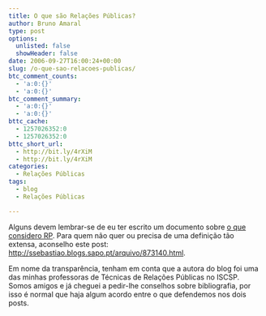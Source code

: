 ```yaml
---
title: O que são Relações Públicas?
author: Bruno Amaral
type: post
options:
  unlisted: false
  showHeader: false
date: 2006-09-27T16:00:24+00:00
slug: /o-que-sao-relacoes-publicas/
btc_comment_counts:
  - 'a:0:{}'
  - 'a:0:{}'
btc_comment_summary:
  - 'a:0:{}'
  - 'a:0:{}'
bttc_cache:
  - 1257026352:0
  - 1257026352:0
bttc_short_url:
  - http://bit.ly/4rXiM
  - http://bit.ly/4rXiM
categories:
  - Relações Públicas
tags:
  - blog
  - Relações Públicas

---
```

Alguns devem lembrar-se de eu ter escrito um documento sobre [o que considero RP][1]. Para quem não quer ou precisa de uma definição tão extensa, aconselho este post: <http://ssebastiao.blogs.sapo.pt/arquivo/873140.html>.

Em nome da transparência, tenham em conta que a autora do blog foi uma das minhas professoras de Técnicas de Relações Públicas no ISCSP. Somos amigos e já cheguei a pedir-lhe conselhos sobre bibliografia, por isso é normal que haja algum acordo entre o que defendemos nos dois posts.

 [1]: http://www.brunoamaral.com/relacoes-publicas-diferencas-do-marketing/ "relações públicas e marketing"